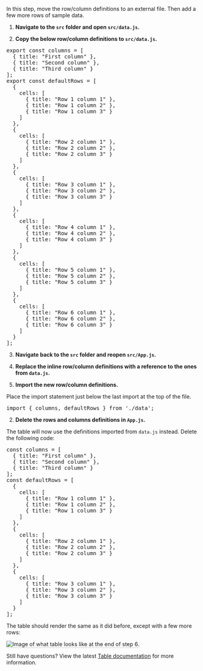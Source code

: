 In this step, move the row/column definitions to an external file. Then add a few more rows of sample data.

1) <strong>Navigate to the `src` folder and open `src/data.js`.</strong>

2) <strong>Copy the below row/column definitions to `src/data.js`.</strong>

<pre class="file" data-target="clipboard">
export const columns = [
  { title: "First column" },
  { title: "Second column" },
  { title: "Third column" }
];
export const defaultRows = [
  {
    cells: [
      { title: "Row 1 column 1" },
      { title: "Row 1 column 2" },
      { title: "Row 1 column 3" }
    ]
  },
  {
    cells: [
      { title: "Row 2 column 1" },
      { title: "Row 2 column 2" },
      { title: "Row 2 column 3" }
    ]
  },
  {
    cells: [
      { title: "Row 3 column 1" },
      { title: "Row 3 column 2" },
      { title: "Row 3 column 3" }
    ]
  },
  {
    cells: [
      { title: "Row 4 column 1" },
      { title: "Row 4 column 2" },
      { title: "Row 4 column 3" }
    ]
  },
  {
    cells: [
      { title: "Row 5 column 1" },
      { title: "Row 5 column 2" },
      { title: "Row 5 column 3" }
    ]
  },
  {
    cells: [
      { title: "Row 6 column 1" },
      { title: "Row 6 column 2" },
      { title: "Row 6 column 3" }
    ]
  }
];
</pre>

3) <strong>Navigate back to the `src` folder and reopen `src/App.js`.</strong>

4) <strong>Replace the inline row/column definitions with a reference to the ones from `data.js`.</strong>

1) <strong> Import the new row/column definitions.</strong>

Place the import statement just below the last import at the top of the file.

<pre class="file">
import { columns, defaultRows } from './data';
</pre>

2) <strong>Delete the rows and columns definitions in `App.js`.</strong>

The table will now use the definitions imported from `data.js` instead. Delete the following code:

<pre class="file">
const columns = [
  { title: "First column" },
  { title: "Second column" },
  { title: "Third column" }
];
const defaultRows = [
  {
    cells: [
      { title: "Row 1 column 1" },
      { title: "Row 1 column 2" },
      { title: "Row 1 column 3" }
    ]
  },
  {
    cells: [
      { title: "Row 2 column 1" },
      { title: "Row 2 column 2" },
      { title: "Row 2 column 3" }
    ]
  },
  {
    cells: [
      { title: "Row 3 column 1" },
      { title: "Row 3 column 2" },
      { title: "Row 3 column 3" }
    ]
  }
];
</pre>

The table should render the same as it did before, except with a few more rows:

<img src="table-intro/assets/step-6-complete.png" alt="Image of what table looks like at the end of step 6." style="box-shadow: rgba(3, 3, 3, 0.2) 0px 1.25px 2.5px 0px;" />

Still have questions? View the latest [Table documentation](https://www.patternfly.org/v4/documentation/react/components/table/) for more information.
